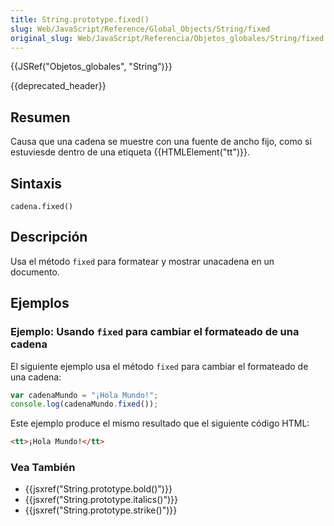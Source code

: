 ```yaml
---
title: String.prototype.fixed()
slug: Web/JavaScript/Reference/Global_Objects/String/fixed
original_slug: Web/JavaScript/Referencia/Objetos_globales/String/fixed
---
```


{{JSRef("Objetos_globales", "String")}}

{{deprecated_header}}

## Resumen

Causa que una cadena se muestre con una fuente de ancho fijo, como si estuviesde dentro de una etiqueta {{HTMLElement("tt")}}.

## Sintaxis

```
cadena.fixed()
```

## Descripción

Usa el método `fixed` para formatear y mostrar unacadena en un documento.

## Ejemplos

### Ejemplo: Usando `fixed` para cambiar el formateado de una cadena

El siguiente ejemplo usa el método `fixed` para cambiar el formateado de una cadena:

```js
var cadenaMundo = "¡Hola Mundo!";
console.log(cadenaMundo.fixed());
```

Este ejemplo produce el mismo resultado que el siguiente código HTML:

```html
<tt>¡Hola Mundo!</tt>
```

### Vea También

- {{jsxref("String.prototype.bold()")}}
- {{jsxref("String.prototype.italics()")}}
- {{jsxref("String.prototype.strike()")}}
